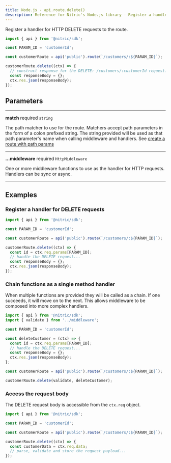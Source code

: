 ```yaml
---
title: Node.js - api.route.delete()
description: Reference for Nitric's Node.js library - Register a handler for HTTP DELETE requests to the route.
---
```


Register a handler for HTTP DELETE requests to the route.

```javascript
import { api } from '@nitric/sdk';

const PARAM_ID = 'customerId';

const customerRoute = api('public').route(`/customers/:${PARAM_ID}`);

customerRoute.delete((ctx) => {
  // construct response for the DELETE: /customers/:customerId request...
  const responseBody = {};
  ctx.res.json(responseBody);
});
```

## Parameters

---

**match** required `string`

The path matcher to use for the route. Matchers accept path parameters in the form of a colon prefixed string. The string provided will be used as that path parameter's name when calling middleware and handlers. See [create a route with path params](#create-a-route-with-path-params)

---

**...middleware** required `HttpMiddleware`

One or more middleware functions to use as the handler for HTTP requests. Handlers can be sync or async.

---

## Examples

### Register a handler for DELETE requests

```javascript
import { api } from '@nitric/sdk';

const PARAM_ID = 'customerId';

const customerRoute = api('public').route(`/customers/:${PARAM_ID}`);

customerRoute.delete((ctx) => {
  const id = ctx.req.params[PARAM_ID];
  // handle the DELETE request...
  const responseBody = {};
  ctx.res.json(responseBody);
});
```

### Chain functions as a single method handler

When multiple functions are provided they will be called as a chain. If one succeeds, it will move on to the next. This allows middleware to be composed into more complex handlers.

```javascript
import { api } from '@nitric/sdk';
import { validate } from '../middleware';

const PARAM_ID = 'customerId';

const deleteCustomer = (ctx) => {
  const id = ctx.req.params[PARAM_ID];
  // handle the DELETE request...
  const responseBody = {};
  ctx.res.json(responseBody);
};

const customerRoute = api('public').route(`/customers/:${PARAM_ID}`);

customerRoute.delete(validate, deleteCustomer);
```

### Access the request body

The DELETE request body is accessible from the `ctx.req` object.

```javascript
import { api } from '@nitric/sdk';

const PARAM_ID = 'customerId';

const customerRoute = api('public').route(`/customers/:${PARAM_ID}`);

customerRoute.delete((ctx) => {
  const customerData = ctx.req.data;
  // parse, validate and store the request payload...
});
```

